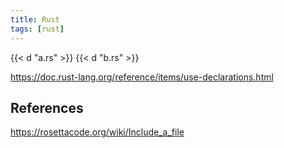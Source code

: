 ```yaml
---
title: Rust
tags: [rust]
---
```


{{< d "a.rs" >}}
{{< d "b.rs" >}}

<https://doc.rust-lang.org/reference/items/use-declarations.html>

## References

<https://rosettacode.org/wiki/Include_a_file>
